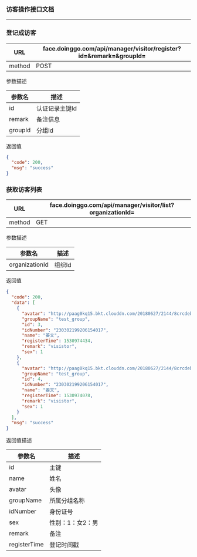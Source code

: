 ### 访客操作接口文档 ###
----

### 登记成访客

|URL|face.doinggo.com/api/manager/visitor/register?id=&remark=&groupId=|
|---|---|
|method|POST|

参数描述

|参数名|描述|
|---|---|
|id|认证记录主键Id|
|remark|备注信息|
|groupId|分组Id|

返回值

```json
{
  "code": 200,
  "msg": "success"
}
```

### 获取访客列表

|URL|face.doinggo.com/api/manager/visitor/list?organizationId=|
|---|---|
|method|GET|

参数描述

|参数名|描述|
|---|---|
|organizationId|组织Id|

返回值

```json
{
  "code": 200,
  "data": [
    {
      "avatar": "http://paag0kq15.bkt.clouddn.com/20180627/2144/8crcdebxr6dxy1a1iwnn.jpg",
      "groupName": "test_group",
      "id": 3,
      "idNumber": "230302199206154017",
      "name": "姜文",
      "registerTime": 1530974434,
      "remark": "visistor",
      "sex": 1
    },
    {
      "avatar": "http://paag0kq15.bkt.clouddn.com/20180627/2144/8crcdebxr6dxy1a1iwnn.jpg",
      "groupName": "test_group",
      "id": 4,
      "idNumber": "230302199206154017",
      "name": "姜文",
      "registerTime": 1530974078,
      "remark": "visistor",
      "sex": 1
    }
  ],
  "msg": "success"
}
```

返回值描述

|参数名|描述|
|---|---|
|id|主键|
|name|姓名|
|avatar|头像|
|groupName|所属分组名称|
|idNumber|身份证号|
|sex|性别：1：女2：男|
|remark|备注|
|registerTime|登记时间戳|